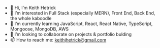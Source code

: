 - 👋 Hi, I’m Keith Hetrick
- 👀 I’m interested in Full Stack (especially MERN), Front End, Back End, the whole kaboodle
- 🌱 I’m currently learning JavaScript, React, React Native, TypeScript, Mongoose, MongoDB, AWS
- 💞️ I’m looking to collaborate on projects & portfolio bulding
- 📫 How to reach me: keithjhetrick@gmail.com

<!---
keithhetrick/keithhetrick is a ✨ special ✨ repository because its `README.md` (this file) appears on your GitHub profile.
You can click the Preview link to take a look at your changes.
--->
